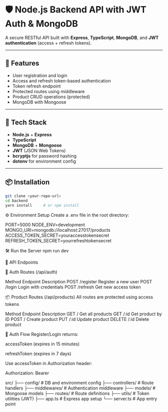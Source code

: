 # 🛡️ Node.js Backend API with JWT Auth & MongoDB

A secure RESTful API built with **Express**, **TypeScript**, **MongoDB**, and **JWT authentication** (access + refresh tokens).

---

## 🚀 Features

- User registration and login
- Access and refresh token-based authentication
- Token refresh endpoint
- Protected routes using middleware
- Product CRUD operations (protected)
- MongoDB with Mongoose

---

## 🧱 Tech Stack

- **Node.js** + **Express**
- **TypeScript**
- **MongoDB** + **Mongoose**
- **JWT** (JSON Web Tokens)
- **bcryptjs** for password hashing
- **dotenv** for environment config

---

## 📦 Installation

```bash
git clone <your-repo-url>
cd backend
yarn install     # or npm install
```

⚙️ Environment Setup
Create a .env file in the root directory:

PORT=5000
NODE_ENV=development
MONGO_URI=mongodb://localhost:27017/products
ACCESS_TOKEN_SECRET=youraccesstokensecret
REFRESH_TOKEN_SECRET=yourrefreshtokensecret

🛠️ Run the Server
npm run dev

🧪 API Endpoints

🔐 Auth Routes (/api/auth)

Method Endpoint Description
POST /register Register a new user
POST /login Login with credentials
POST /refresh Get new access token

📦 Product Routes (/api/products)
All routes are protected using access tokens

Method Endpoint Description
GET / Get all products
GET /:id Get product by ID
POST / Create product
PUT /:id Update product
DELETE /:id Delete product

🔐 Auth Flow
Register/Login returns:

accessToken (expires in 15 minutes)

refreshToken (expires in 7 days)

Use accessToken in Authorization header:

Authorization: Bearer <accessToken>

src/
├── config/ # DB and environment config
├── controllers/ # Route handlers
├── middlewares/ # Authentication middleware
├── models/ # Mongoose models
├── routes/ # Route definitions
├── utils/ # Token utilities (JWT)
├── app.ts # Express app setup
└── server.ts # App entry point
